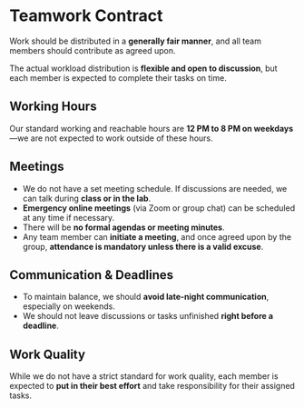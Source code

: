 # Teamwork Contract

Work should be distributed in a **generally fair manner**, and all team members should contribute as agreed upon.

The actual workload distribution is **flexible and open to discussion**, but each member is expected to complete their tasks on time.

## Working Hours
Our standard working and reachable hours are **12 PM to 8 PM on weekdays**—we are not expected to work outside of these hours.

## Meetings
- We do not have a set meeting schedule. If discussions are needed, we can talk during **class or in the lab**.
- **Emergency online meetings** (via Zoom or group chat) can be scheduled at any time if necessary.
- There will be **no formal agendas or meeting minutes**.
- Any team member can **initiate a meeting**, and once agreed upon by the group, **attendance is mandatory unless there is a valid excuse**.

## Communication & Deadlines
- To maintain balance, we should **avoid late-night communication**, especially on weekends.
- We should not leave discussions or tasks unfinished **right before a deadline**.

## Work Quality
While we do not have a strict standard for work quality, each member is expected to **put in their best effort** and take responsibility for their assigned tasks.


